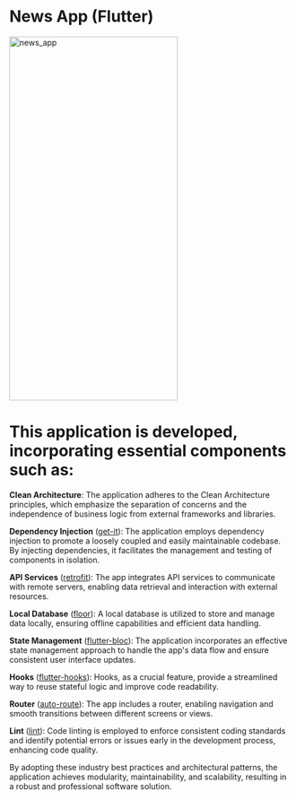 # News App (Flutter)

<img src="https://github.com/bozidarlabas/news-app/assets/3056799/51728add-a69a-493b-8ae3-991a5509e210" alt="news_app" width="300" height="649">

# This application is developed, incorporating essential components such as:

**Clean Architecture**: The application adheres to the Clean Architecture principles, which emphasize the separation of concerns and the independence of business logic from external frameworks and libraries.

**Dependency Injection** ([get-it](https://pub.dev/packages/get_it)): The application employs dependency injection to promote a loosely coupled and easily maintainable codebase. By injecting dependencies, it facilitates the management and testing of components in isolation.

**API Services** ([retrofit](https://pub.dev/packages/retrofit)): The app integrates API services to communicate with remote servers, enabling data retrieval and interaction with external resources.

**Local Database** ([floor](https://pub.dev/packages/floor)): A local database is utilized to store and manage data locally, ensuring offline capabilities and efficient data handling.

**State Management** ([flutter-bloc](https://pub.dev/packages/flutter_bloc)): The application incorporates an effective state management approach to handle the app's data flow and ensure consistent user interface updates.

**Hooks** ([flutter-hooks](https://pub.dev/packages/flutter_hooks)): Hooks, as a crucial feature, provide a streamlined way to reuse stateful logic and improve code readability.

**Router** ([auto-route](https://pub.dev/packages/auto_route)): The app includes a router, enabling navigation and smooth transitions between different screens or views.

**Lint** ([lint](https://pub.dev/packages/lint)): Code linting is employed to enforce consistent coding standards and identify potential errors or issues early in the development process, enhancing code quality.

By adopting these industry best practices and architectural patterns, the application achieves modularity, maintainability, and scalability, resulting in a robust and professional software solution.
